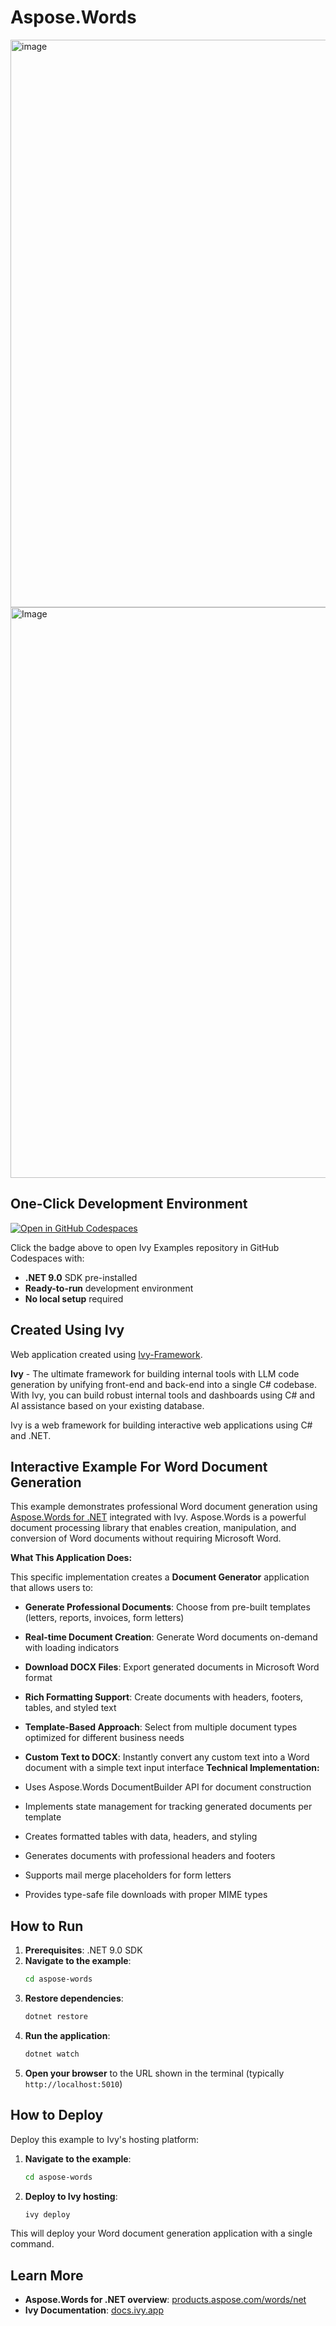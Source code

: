 # Aspose.Words

<img width="1917" height="908" alt="image" src="https://github.com/user-attachments/assets/553d0c1b-7465-4612-9846-1d64c58acadc" />

<img width="1919" height="913" alt="Image" src="https://github.com/user-attachments/assets/b4e0642b-7f22-4491-a803-c7697932e884" />

## One-Click Development Environment

[![Open in GitHub Codespaces](https://github.com/codespaces/badge.svg)](https://github.com/codespaces/new?hide_repo_select=true&ref=main&repo=Ivy-Interactive%2FIvy-Examples&machine=standardLinux32gb&devcontainer_path=.devcontainer%2Faspose-words%2Fdevcontainer.json&location=EuropeWest)

Click the badge above to open Ivy Examples repository in GitHub Codespaces with:
- **.NET 9.0** SDK pre-installed
- **Ready-to-run** development environment
- **No local setup** required

## Created Using Ivy

Web application created using [Ivy-Framework](https://github.com/Ivy-Interactive/Ivy-Framework).

**Ivy** - The ultimate framework for building internal tools with LLM code generation by unifying front-end and back-end into a single C# codebase. With Ivy, you can build robust internal tools and dashboards using C# and AI assistance based on your existing database.

Ivy is a web framework for building interactive web applications using C# and .NET.

## Interactive Example For Word Document Generation

This example demonstrates professional Word document generation using [Aspose.Words for .NET](https://products.aspose.com/words/net/) integrated with Ivy. Aspose.Words is a powerful document processing library that enables creation, manipulation, and conversion of Word documents without requiring Microsoft Word.

**What This Application Does:**

This specific implementation creates a **Document Generator** application that allows users to:

- **Generate Professional Documents**: Choose from pre-built templates (letters, reports, invoices, form letters)
- **Real-time Document Creation**: Generate Word documents on-demand with loading indicators
- **Download DOCX Files**: Export generated documents in Microsoft Word format
- **Rich Formatting Support**: Create documents with headers, footers, tables, and styled text
- **Template-Based Approach**: Select from multiple document types optimized for different business needs
- **Custom Text to DOCX**: Instantly convert any custom text into a Word document with a simple text input interface
**Technical Implementation:**

- Uses Aspose.Words DocumentBuilder API for document construction
- Implements state management for tracking generated documents per template
- Creates formatted tables with data, headers, and styling
- Generates documents with professional headers and footers
- Supports mail merge placeholders for form letters
- Provides type-safe file downloads with proper MIME types

## How to Run

1. **Prerequisites**: .NET 9.0 SDK
2. **Navigate to the example**:
   ```bash
   cd aspose-words
   ```
3. **Restore dependencies**:
   ```bash
   dotnet restore
   ```
4. **Run the application**:
   ```bash
   dotnet watch
   ```
5. **Open your browser** to the URL shown in the terminal (typically `http://localhost:5010`)

## How to Deploy

Deploy this example to Ivy's hosting platform:

1. **Navigate to the example**:
   ```bash
   cd aspose-words
   ```
2. **Deploy to Ivy hosting**:
   ```bash
   ivy deploy
   ```
This will deploy your Word document generation application with a single command.

## Learn More

- **Aspose.Words for .NET overview**: [products.aspose.com/words/net](https://products.aspose.com/words/net)
- **Ivy Documentation**: [docs.ivy.app](https://docs.ivy.app)

